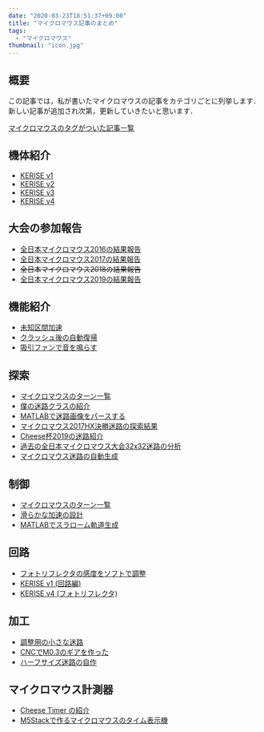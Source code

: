 ```yaml
---
date: "2020-03-23T18:51:37+09:00"
title: "マイクロマウス記事のまとめ"
tags:
  - "マイクロマウス"
thumbnail: "icon.jpg"
---
```


## 概要

この記事では，私が書いたマイクロマウスの記事をカテゴリごとに列挙します．  
新しい記事が追加され次第，更新していきたいと思います．

<!--more-->

[マイクロマウスのタグがついた記事一覧](/tags/マイクロマウス/)

## 機体紹介

- [KERISE v1](/posts/2016-12-27-kerisev1)
- [KERISE v2](/posts/2017-01-08-kerise-v2-1st)
- [KERISE v3](/posts/2017-03-28-kerisev3-coming)
- [KERISE v4](/posts/2018-05-03-kerise-v4-coming)

## 大会の参加報告

- [全日本マイクロマウス2016の結果報告](/posts/2016-11-21-micromouse2016)
- [全日本マイクロマウス2017の結果報告](/posts/2016-11-22-micromouse2017)
- ~~全日本マイクロマウス2018の結果報告~~
- [全日本マイクロマウス2019の結果報告](/posts/2019-12-04-micromouse2019)

## 機能紹介

- [未知区間加速](/posts/2019-10-12-unknown-accel/)
- [クラッシュ後の自動復帰](/posts/2019-12-18-auto-recovery-micromouse/)
- [吸引ファンで音を鳴らす](/posts/2018-11-03-fan-sound/)

## 探索

- [マイクロマウスのターン一覧](/posts/2017-09-03-pattern-of-turn/)
- [僕の迷路クラスの紹介](/posts/2017-11-01-maze-class/)
- [MATLABで迷路画像をパースする](/posts/2018-07-04-maze-img-parser)
- [マイクロマウス2017HX決勝迷路の探索結果](/posts/2017-11-27-result-of-hx2017-maze/)
- [Cheese杯2019の迷路紹介](/posts/2019-12-21-cheese-cup-2019-maze/)
- [過去の全日本マイクロマウス大会32x32迷路の分析](/posts/2020-03-08-all-japan-32x32-maze/)
- [マイクロマウス迷路の自動生成](/posts/2020-03-23-maze-generator/)

## 制御

- [マイクロマウスのターン一覧](/posts/2017-09-03-pattern-of-turn/)
- [滑らかな加速の設計](/posts/2018-04-29-accel-designer1)
- [MATLABでスラローム軌道生成](/posts/2017-09-04-matlab-trajectory/)

## 回路

- [フォトリフレクタの感度をソフトで調整](/posts/2017-10-20-2range-reflector/)
- [KERISE v1 (回路編)](/posts/2016-12-27-kerisev1)
- [KERISE v4 (フォトリフレクタ)](/posts/2018-05-03-kerise-v4-coming)

## 加工

- [調整用の小さな迷路](/posts/2017-11-05-small-maze/)
- [CNCでM0.3のギアを作った](/posts/2017-09-21-cnc-gear/)
- [ハーフサイズ迷路の自作](/posts/2017-01-13-half-maze/)

## マイクロマウス計測器

- [Cheese Timer の紹介](/posts/2019-12-23-cheese-timer/)
- [M5Stackで作るマイクロマウスのタイム表示機](/posts/2020-03-07-m5stack-micromouse-timer/)
